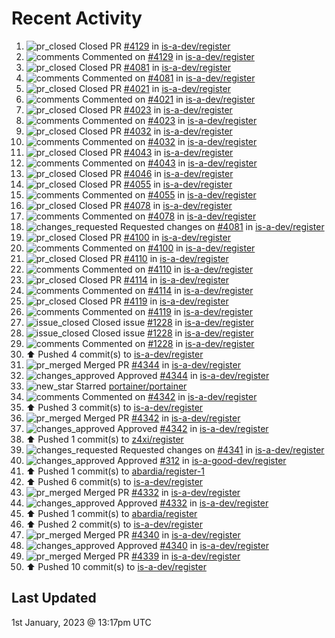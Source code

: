 # Recent Activity

<!--RECENT_ACTIVITY:start-->
1. ![pr_closed](https://cdn.jsdelivr.net/gh/Readme-Workflows/Readme-Icons@main/icons/octicons/PullRequestClosed.svg) Closed PR [#4129](https://github.com/is-a-dev/register/pull/4129) in [is-a-dev/register](https://github.com/is-a-dev/register)
2. ![comments](https://cdn.jsdelivr.net/gh/Readme-Workflows/Readme-Icons@main/icons/octicons/Comment.svg) Commented on [#4129](https://github.com/is-a-dev/register/pull/4129#issuecomment-1368422669) in [is-a-dev/register](https://github.com/is-a-dev/register)
3. ![pr_closed](https://cdn.jsdelivr.net/gh/Readme-Workflows/Readme-Icons@main/icons/octicons/PullRequestClosed.svg) Closed PR [#4081](https://github.com/is-a-dev/register/pull/4081) in [is-a-dev/register](https://github.com/is-a-dev/register)
4. ![comments](https://cdn.jsdelivr.net/gh/Readme-Workflows/Readme-Icons@main/icons/octicons/Comment.svg) Commented on [#4081](https://github.com/is-a-dev/register/pull/4081#issuecomment-1368422584) in [is-a-dev/register](https://github.com/is-a-dev/register)
5. ![pr_closed](https://cdn.jsdelivr.net/gh/Readme-Workflows/Readme-Icons@main/icons/octicons/PullRequestClosed.svg) Closed PR [#4021](https://github.com/is-a-dev/register/pull/4021) in [is-a-dev/register](https://github.com/is-a-dev/register)
6. ![comments](https://cdn.jsdelivr.net/gh/Readme-Workflows/Readme-Icons@main/icons/octicons/Comment.svg) Commented on [#4021](https://github.com/is-a-dev/register/pull/4021#issuecomment-1368422475) in [is-a-dev/register](https://github.com/is-a-dev/register)
7. ![pr_closed](https://cdn.jsdelivr.net/gh/Readme-Workflows/Readme-Icons@main/icons/octicons/PullRequestClosed.svg) Closed PR [#4023](https://github.com/is-a-dev/register/pull/4023) in [is-a-dev/register](https://github.com/is-a-dev/register)
8. ![comments](https://cdn.jsdelivr.net/gh/Readme-Workflows/Readme-Icons@main/icons/octicons/Comment.svg) Commented on [#4023](https://github.com/is-a-dev/register/pull/4023#issuecomment-1368422405) in [is-a-dev/register](https://github.com/is-a-dev/register)
9. ![pr_closed](https://cdn.jsdelivr.net/gh/Readme-Workflows/Readme-Icons@main/icons/octicons/PullRequestClosed.svg) Closed PR [#4032](https://github.com/is-a-dev/register/pull/4032) in [is-a-dev/register](https://github.com/is-a-dev/register)
10. ![comments](https://cdn.jsdelivr.net/gh/Readme-Workflows/Readme-Icons@main/icons/octicons/Comment.svg) Commented on [#4032](https://github.com/is-a-dev/register/pull/4032#issuecomment-1368422338) in [is-a-dev/register](https://github.com/is-a-dev/register)
11. ![pr_closed](https://cdn.jsdelivr.net/gh/Readme-Workflows/Readme-Icons@main/icons/octicons/PullRequestClosed.svg) Closed PR [#4043](https://github.com/is-a-dev/register/pull/4043) in [is-a-dev/register](https://github.com/is-a-dev/register)
12. ![comments](https://cdn.jsdelivr.net/gh/Readme-Workflows/Readme-Icons@main/icons/octicons/Comment.svg) Commented on [#4043](https://github.com/is-a-dev/register/pull/4043#issuecomment-1368422266) in [is-a-dev/register](https://github.com/is-a-dev/register)
13. ![pr_closed](https://cdn.jsdelivr.net/gh/Readme-Workflows/Readme-Icons@main/icons/octicons/PullRequestClosed.svg) Closed PR [#4046](https://github.com/is-a-dev/register/pull/4046) in [is-a-dev/register](https://github.com/is-a-dev/register)
14. ![pr_closed](https://cdn.jsdelivr.net/gh/Readme-Workflows/Readme-Icons@main/icons/octicons/PullRequestClosed.svg) Closed PR [#4055](https://github.com/is-a-dev/register/pull/4055) in [is-a-dev/register](https://github.com/is-a-dev/register)
15. ![comments](https://cdn.jsdelivr.net/gh/Readme-Workflows/Readme-Icons@main/icons/octicons/Comment.svg) Commented on [#4055](https://github.com/is-a-dev/register/pull/4055#issuecomment-1368422081) in [is-a-dev/register](https://github.com/is-a-dev/register)
16. ![pr_closed](https://cdn.jsdelivr.net/gh/Readme-Workflows/Readme-Icons@main/icons/octicons/PullRequestClosed.svg) Closed PR [#4078](https://github.com/is-a-dev/register/pull/4078) in [is-a-dev/register](https://github.com/is-a-dev/register)
17. ![comments](https://cdn.jsdelivr.net/gh/Readme-Workflows/Readme-Icons@main/icons/octicons/Comment.svg) Commented on [#4078](https://github.com/is-a-dev/register/pull/4078#issuecomment-1368421958) in [is-a-dev/register](https://github.com/is-a-dev/register)
18. ![changes_requested](https://cdn.jsdelivr.net/gh/Readme-Workflows/Readme-Icons@main/icons/octicons/RequestedChanges.svg) Requested changes on [#4081](https://github.com/is-a-dev/register/pull/4081#pullrequestreview-1233416140) in [is-a-dev/register](https://github.com/is-a-dev/register)
19. ![pr_closed](https://cdn.jsdelivr.net/gh/Readme-Workflows/Readme-Icons@main/icons/octicons/PullRequestClosed.svg) Closed PR [#4100](https://github.com/is-a-dev/register/pull/4100) in [is-a-dev/register](https://github.com/is-a-dev/register)
20. ![comments](https://cdn.jsdelivr.net/gh/Readme-Workflows/Readme-Icons@main/icons/octicons/Comment.svg) Commented on [#4100](https://github.com/is-a-dev/register/pull/4100#issuecomment-1368421682) in [is-a-dev/register](https://github.com/is-a-dev/register)
21. ![pr_closed](https://cdn.jsdelivr.net/gh/Readme-Workflows/Readme-Icons@main/icons/octicons/PullRequestClosed.svg) Closed PR [#4110](https://github.com/is-a-dev/register/pull/4110) in [is-a-dev/register](https://github.com/is-a-dev/register)
22. ![comments](https://cdn.jsdelivr.net/gh/Readme-Workflows/Readme-Icons@main/icons/octicons/Comment.svg) Commented on [#4110](https://github.com/is-a-dev/register/pull/4110#issuecomment-1368421599) in [is-a-dev/register](https://github.com/is-a-dev/register)
23. ![pr_closed](https://cdn.jsdelivr.net/gh/Readme-Workflows/Readme-Icons@main/icons/octicons/PullRequestClosed.svg) Closed PR [#4114](https://github.com/is-a-dev/register/pull/4114) in [is-a-dev/register](https://github.com/is-a-dev/register)
24. ![comments](https://cdn.jsdelivr.net/gh/Readme-Workflows/Readme-Icons@main/icons/octicons/Comment.svg) Commented on [#4114](https://github.com/is-a-dev/register/pull/4114#issuecomment-1368421522) in [is-a-dev/register](https://github.com/is-a-dev/register)
25. ![pr_closed](https://cdn.jsdelivr.net/gh/Readme-Workflows/Readme-Icons@main/icons/octicons/PullRequestClosed.svg) Closed PR [#4119](https://github.com/is-a-dev/register/pull/4119) in [is-a-dev/register](https://github.com/is-a-dev/register)
26. ![comments](https://cdn.jsdelivr.net/gh/Readme-Workflows/Readme-Icons@main/icons/octicons/Comment.svg) Commented on [#4119](https://github.com/is-a-dev/register/pull/4119#issuecomment-1368421320) in [is-a-dev/register](https://github.com/is-a-dev/register)
27. ![issue_closed](https://cdn.jsdelivr.net/gh/Readme-Workflows/Readme-Icons@main/icons/octicons/IssueClosed.svg) Closed issue [#1228](https://github.com/is-a-dev/register/issues/1228) in [is-a-dev/register](https://github.com/is-a-dev/register)
28. ![issue_closed](https://cdn.jsdelivr.net/gh/Readme-Workflows/Readme-Icons@main/icons/octicons/IssueClosed.svg) Closed issue [#1228](https://github.com/is-a-dev/register/issues/1228) in [is-a-dev/register](https://github.com/is-a-dev/register)
29. ![comments](https://cdn.jsdelivr.net/gh/Readme-Workflows/Readme-Icons@main/icons/octicons/Comment.svg) Commented on [#1228](https://github.com/is-a-dev/register/issues/1228#issuecomment-1368416213) in [is-a-dev/register](https://github.com/is-a-dev/register)
30. ⬆️ Pushed 4 commit(s) to [is-a-dev/register](https://github.com/is-a-dev/register)
31. ![pr_merged](https://cdn.jsdelivr.net/gh/Readme-Workflows/Readme-Icons@main/icons/octicons/PullRequestMerged.svg) Merged PR [#4344](https://github.com/is-a-dev/register/pull/4344) in [is-a-dev/register](https://github.com/is-a-dev/register)
32. ![changes_approved](https://cdn.jsdelivr.net/gh/Readme-Workflows/Readme-Icons@main/icons/octicons/ApprovedChanges.svg) Approved [#4344](https://github.com/is-a-dev/register/pull/4344#pullrequestreview-1233413466) in [is-a-dev/register](https://github.com/is-a-dev/register)
33. ![new_star](https://cdn.jsdelivr.net/gh/Readme-Workflows/Readme-Icons@main/icons/octicons/StarredRepositoryYellow.svg) Starred [portainer/portainer](https://github.com/portainer/portainer)
34. ![comments](https://cdn.jsdelivr.net/gh/Readme-Workflows/Readme-Icons@main/icons/octicons/Comment.svg) Commented on [#4342](https://github.com/is-a-dev/register/pull/4342#issuecomment-1368407916) in [is-a-dev/register](https://github.com/is-a-dev/register)
35. ⬆️ Pushed 3 commit(s) to [is-a-dev/register](https://github.com/is-a-dev/register)
36. ![pr_merged](https://cdn.jsdelivr.net/gh/Readme-Workflows/Readme-Icons@main/icons/octicons/PullRequestMerged.svg) Merged PR [#4342](https://github.com/is-a-dev/register/pull/4342) in [is-a-dev/register](https://github.com/is-a-dev/register)
37. ![changes_approved](https://cdn.jsdelivr.net/gh/Readme-Workflows/Readme-Icons@main/icons/octicons/ApprovedChanges.svg) Approved [#4342](https://github.com/is-a-dev/register/pull/4342#pullrequestreview-1233406161) in [is-a-dev/register](https://github.com/is-a-dev/register)
38. ⬆️ Pushed 1 commit(s) to [z4xi/register](https://github.com/z4xi/register)
39. ![changes_requested](https://cdn.jsdelivr.net/gh/Readme-Workflows/Readme-Icons@main/icons/octicons/RequestedChanges.svg) Requested changes on [#4341](https://github.com/is-a-dev/register/pull/4341#pullrequestreview-1233401924) in [is-a-dev/register](https://github.com/is-a-dev/register)
40. ![changes_approved](https://cdn.jsdelivr.net/gh/Readme-Workflows/Readme-Icons@main/icons/octicons/ApprovedChanges.svg) Approved [#312](https://github.com/is-a-good-dev/register/pull/312#pullrequestreview-1233401594) in [is-a-good-dev/register](https://github.com/is-a-good-dev/register)
41. ⬆️ Pushed 1 commit(s) to [abardia/register-1](https://github.com/abardia/register-1)
42. ⬆️ Pushed 6 commit(s) to [is-a-dev/register](https://github.com/is-a-dev/register)
43. ![pr_merged](https://cdn.jsdelivr.net/gh/Readme-Workflows/Readme-Icons@main/icons/octicons/PullRequestMerged.svg) Merged PR [#4332](https://github.com/is-a-dev/register/pull/4332) in [is-a-dev/register](https://github.com/is-a-dev/register)
44. ![changes_approved](https://cdn.jsdelivr.net/gh/Readme-Workflows/Readme-Icons@main/icons/octicons/ApprovedChanges.svg) Approved [#4332](https://github.com/is-a-dev/register/pull/4332#pullrequestreview-1233401271) in [is-a-dev/register](https://github.com/is-a-dev/register)
45. ⬆️ Pushed 1 commit(s) to [abardia/register](https://github.com/abardia/register)
46. ⬆️ Pushed 2 commit(s) to [is-a-dev/register](https://github.com/is-a-dev/register)
47. ![pr_merged](https://cdn.jsdelivr.net/gh/Readme-Workflows/Readme-Icons@main/icons/octicons/PullRequestMerged.svg) Merged PR [#4340](https://github.com/is-a-dev/register/pull/4340) in [is-a-dev/register](https://github.com/is-a-dev/register)
48. ![changes_approved](https://cdn.jsdelivr.net/gh/Readme-Workflows/Readme-Icons@main/icons/octicons/ApprovedChanges.svg) Approved [#4340](https://github.com/is-a-dev/register/pull/4340#pullrequestreview-1233391746) in [is-a-dev/register](https://github.com/is-a-dev/register)
49. ![pr_merged](https://cdn.jsdelivr.net/gh/Readme-Workflows/Readme-Icons@main/icons/octicons/PullRequestMerged.svg) Merged PR [#4339](https://github.com/is-a-dev/register/pull/4339) in [is-a-dev/register](https://github.com/is-a-dev/register)
50. ⬆️ Pushed 10 commit(s) to [is-a-dev/register](https://github.com/is-a-dev/register)
<!--RECENT_ACTIVITY:end-->

## Last Updated
<!--RECENT_ACTIVITY:last_update-->
1st January, 2023 @ 13:17pm UTC
<!--RECENT_ACTIVITY:last_update_end-->
